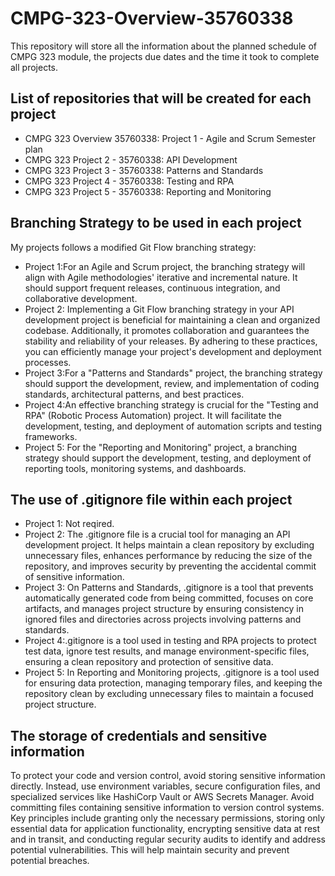 # CMPG-323-Overview-35760338
This repository will store all the information about the planned schedule of CMPG 323 module, the projects due dates and the time it took to complete all projects.

## List of repositories that will be created for each project
+ CMPG 323 Overview 35760338: Project 1 - Agile and Scrum Semester plan
+ CMPG 323 Project 2 - 35760338: API Development
+ CMPG 323 Project 3 - 35760338: Patterns and Standards
+ CMPG 323 Project 4 - 35760338: Testing and RPA
+ CMPG 323 Project 5 - 35760338: Reporting and Monitoring

## Branching Strategy to be used in each project

My projects follows a modified Git Flow branching strategy:

+ Project 1:For an Agile and Scrum project, the branching strategy will align with Agile methodologies' iterative and incremental nature. It should support frequent releases, continuous integration, and collaborative development.
+ Project 2: Implementing a Git Flow branching strategy in your API development project is beneficial for maintaining a clean and organized codebase. Additionally, it promotes collaboration and guarantees the stability and reliability of your releases. By adhering to these practices, you can efficiently manage your project's development and deployment processes.
+ Project 3:For a "Patterns and Standards" project, the branching strategy should support the development, review, and implementation of coding standards, architectural patterns, and best practices.
+ Project 4:An effective branching strategy is crucial for the "Testing and RPA" (Robotic Process Automation) project. It will facilitate the development, testing, and deployment of automation scripts and testing frameworks.
+ Project 5: For the "Reporting and Monitoring" project, a branching strategy should support the development, testing, and deployment of reporting tools, monitoring systems, and dashboards.

## The use of .gitignore file within each project

+ Project 1: Not reqired.
+ Project 2: The .gitignore file is a crucial tool for managing an API development project. It helps maintain a clean repository by excluding unnecessary files, enhances performance by reducing the size of the repository, and improves security by preventing the accidental commit of sensitive information.
+ Project 3: On Patterns and Standards, .gitignore is a tool that prevents automatically generated code from being committed, focuses on core artifacts, and manages project structure by ensuring consistency in ignored files and directories across projects involving patterns and standards.
+ Project 4:.gitignore is a tool used in testing and RPA projects to protect test data, ignore test results, and manage environment-specific files, ensuring a clean repository and protection of sensitive data.
+ Project 5: In Reporting and Monitoring projects, .gitignore is a tool used for ensuring data protection, managing temporary files, and keeping the repository clean by excluding unnecessary files to maintain a focused project structure.

## The storage of credentials and sensitive information

To protect your code and version control, avoid storing sensitive information directly. Instead, use environment variables, secure configuration files, and specialized services like HashiCorp Vault or AWS Secrets Manager. Avoid committing files containing sensitive information to version control systems. Key principles include granting only the necessary permissions, storing only essential data for application functionality, encrypting sensitive data at rest and in transit, and conducting regular security audits to identify and address potential vulnerabilities. This will help maintain security and prevent potential breaches.
